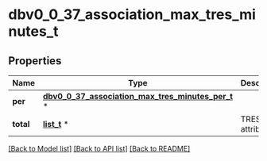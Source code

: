 # dbv0_0_37_association_max_tres_minutes_t

## Properties
Name | Type | Description | Notes
------------ | ------------- | ------------- | -------------
**per** | [**dbv0_0_37_association_max_tres_minutes_per_t**](dbv0_0_37_association_max_tres_minutes_per.md) \* |  | [optional] 
**total** | [**list_t**](dbv0_0_37_tres_list_inner.md) \* | TRES list of attributes | [optional] 

[[Back to Model list]](../README.md#documentation-for-models) [[Back to API list]](../README.md#documentation-for-api-endpoints) [[Back to README]](../README.md)


